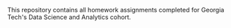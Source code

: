 This repository contains all homework assignments completed for Georgia Tech's Data Science and Analytics cohort. 

